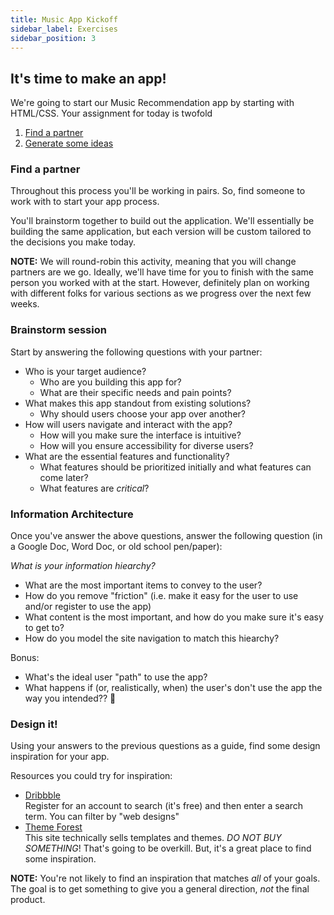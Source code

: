 ```yaml
---
title: Music App Kickoff
sidebar_label: Exercises
sidebar_position: 3
---
```

<!-- markdownlint-disable no-inline-html no-trailing-punctuation -->

## It's time to make an app!

We're going to start our Music Recommendation app by starting with HTML/CSS. Your assignment for today is twofold

1. [Find a partner](#find-a-partner)
2. [Generate some ideas](#brainstorm-session)

### Find a partner

Throughout this process you'll be working in pairs. So, find someone to work with to start your app process.

You'll brainstorm together to build out the application. We'll essentially be building the same application, but each version will be custom tailored to the decisions you make today.

**NOTE:** We will round-robin this activity, meaning that you will change partners are we go. Ideally, we'll have time for you to finish with the same person you worked with at the start. However, definitely plan on working with different folks for various sections as we progress over the next few weeks.

### Brainstorm session

Start by answering the following questions with your partner:

* Who is your target audience?
  * Who are you building this app for?
  * What are their specific needs and pain points?
* What makes this app standout from existing solutions?
  * Why should users choose your app over another?
* How will users navigate and interact with the app?
  * How will you make sure the interface is intuitive?
  * How will you ensure accessibility for diverse users?
* What are the essential features and functionality?
  * What features should be prioritized initially and what features can come later?
  * What features are _critical_?

### Information Architecture

Once you've answer the above questions, answer the following question (in a Google Doc, Word Doc, or old school pen/paper):

_What is your information hiearchy?_

* What are the most important items to convey to the user?
* How do you remove "friction" (i.e. make it easy for the user to use and/or register to use the app)
* What content is the most important, and how do you make sure it's easy to get to?
* How do you model the site navigation to match this hiearchy?

Bonus:

* What's the ideal user "path" to use the app?
* What happens if (or, realistically, when) the user's don't use the app the way you intended?? 🤔

### Design it!

Using your answers to the previous questions as a guide, find some design inspiration for your app.

Resources you could try for inspiration:

* [Dribbble](https://dribbble.com/)
  <br/>Register for an account to search (it's free) and then enter a search term. You can filter by "web designs"
* [Theme Forest](https://themeforest.net/)
  <br/>This site technically sells templates and themes. _DO NOT BUY SOMETHING_! That's going to be overkill. But, it's a great place to find some inspiration.

**NOTE:** You're not likely to find an inspiration that matches _all_ of your goals. The goal is to get something to give you a general direction, _not_ the final product.
